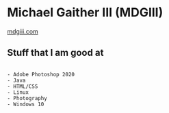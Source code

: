# Michael Gaither III (MDGIII)

[mdgiii.com](https://mdgiii.com)

## Stuff that I am good at
```

- Adobe Photoshop 2020
- Java
- HTML/CSS
- Linux
- Photography
- Windows 10
